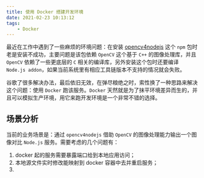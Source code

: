 ```yaml
---
title: 使用 Docker 搭建开发环境
date: 2021-02-23 10:13:12
tags:
    - Docker
---
```


最近在工作中遇到了一些麻烦的环境问题：在安装 [opencv4nodejs](https://github.com/justadudewhohacks/opencv4nodejs) 这个 `npm` 包时老是安装不成功，主要问题是该包依赖 `OpenCV` 这个基于 `C++` 的图像处理库，并且 `OpenCV` 依赖了一些更底层的 `C` 相关的编译库，另外安装这个包时还要编译 `Node.js addon`，如果当前系统里有相应工具链版本不支持的情况就会失败。

谷歌了很多解决办法，最后依旧无效，在弹尽粮绝之时，索性换了一种思路来解决这个问题：使用 `Docker` 跑该服务。`Docker` 天然就是为了抹平环境差异而生的，并且可以模拟生产环境，用它来跑开发环境是一个非常不错的选择。

## 场景分析

当前的业务场景是：通过 `opencv4nodejs` 借助 `OpenCV` 的图像处理能力输出一个图像对比 `Node.js` 服务。需要考虑的几个问题有：

1. docker 起的服务需要暴露端口给到本地应用访问；
2. 本地源文件实时修改能映射到 docker 容器中去并重启服务；
3. 

